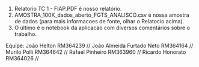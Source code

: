 1) Relatorio TC 1 - FIAP.PDF é nosso relatório.
2) AMOSTRA_100K_dados_aberto_FGTS_ANALISCO.csv é nossa amostra de dados (para mais informacoes de fonte, olhar o Relatocio acima).
3) O último é o notebook da aplicacao com diversos comentários sobre o trabalho.


Equipe: 
João Helton RM364239 //
João Almeida Furtado Neto RM364164 //
Murilo Polli  RM364642 //
Rafael Pinheiro RM363960 //
Ricardo Honorato RM364026 //

